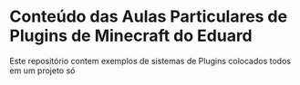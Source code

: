 # Conteúdo das Aulas Particulares de Plugins de Minecraft do Eduard
Este repositório contem exemplos de sistemas de Plugins colocados todos em um projeto só
